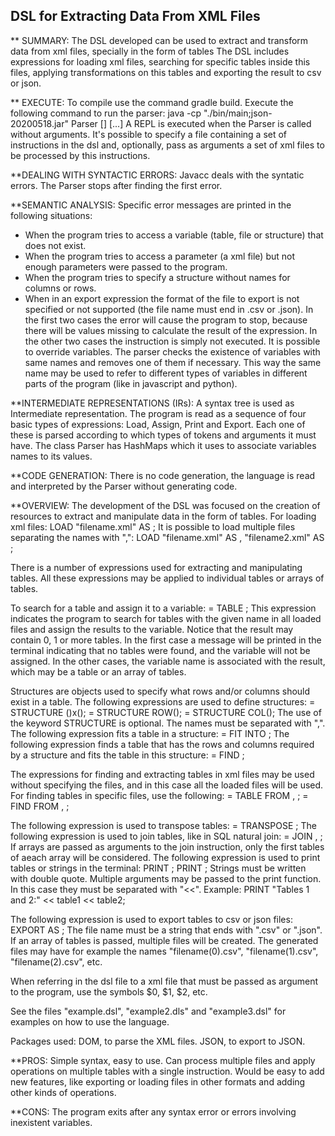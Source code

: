 ## DSL for Extracting Data From XML Files

** SUMMARY: 
The DSL developed can be used to extract and transform data from xml files, specially in the form of tables
The DSL includes expressions for loading xml files, searching for specific tables inside this files, applying transformations on this tables and exporting the result to csv or json.


** EXECUTE:
To compile use the command gradle build.
Execute the following command to run the parser:
java -cp "./bin/main;json-20200518.jar" Parser [<dsl-file>] [<xml-files>...]
A REPL is executed when the Parser is called without arguments.
It's possible to specify a file containing a set of instructions in the dsl and, optionally, pass as arguments a set of xml files to be processed by this instructions.


**DEALING WITH SYNTACTIC ERRORS: 
Javacc deals with the syntatic errors. The Parser stops after finding the first error.

**SEMANTIC ANALYSIS:
Specific error messages are printed in the following situations:
 - When the program tries to access a variable (table, file or structure) that does not exist.
 - When the program tries to access a parameter (a xml file) but not enough parameters were passed to the program.
 - When the program tries to specify a structure without names for columns or rows.
 - When in an export expression the format of the file to export is not specified or not supported (the file name must end in .csv or .json).
In the first two cases the error will cause the program to stop, because there will be values missing to calculate the result of the expression.
In the other two cases the instruction is simply not executed. 
It is possible to override variables. The parser checks the existence of variables with same names and removes one of them if necessary.
This way the same name may be used to refer to different types of variables in different parts of the program (like in javascript and python).


**INTERMEDIATE REPRESENTATIONS (IRs): 
A syntax tree is used as Intermediate representation. 
The program is read as a sequence of four basic types of expressions: Load, Assign, Print and Export. 
Each one of these is parsed according to which types of tokens and arguments it must have.
The class Parser has HashMaps which it uses to associate variables names to its values.


**CODE GENERATION: 
There is no code generation, the language is read and interpreted by the Parser without generating code.

**OVERVIEW: 
The development of the DSL was focused on the creation of resources to extract and manipulate data in the form of tables.
For loading xml files:
LOAD "filename.xml" AS <variable-name>;
It is possible to load multiple files separating the names with ",":
LOAD "filename.xml" AS <variable-name>, "filename2.xml" AS <variable-name2>;

There is a number of expressions used for extracting and manipulating tables.
All these expressions may be applied to individual tables or arrays of tables.

To search for a table and assign it to a variable:
<variable-name> = TABLE <table-name>;
This expression indicates the program to search for tables with the given name in all loaded files and assign the results to the variable.
Notice that the result may contain 0, 1 or more tables. In the first case a message will be printed in the terminal indicating that no tables were found, and the variable will not be assigned.
In the other cases, the variable name is associated with the result, which may be a table or an array of tables.

Structures are objects used to specify what rows and/or columns should exist in a table.
The following expressions are used to define structures:
<variable-name> = STRUCTURE (<rows-names>)x(<columns-names>);
<variable-name> = STRUCTURE ROW(<rows-names>);
<variable-name> = STRUCTURE COL(<columns-names>);
The use of the keyword STRUCTURE is optional. The names must be separated with ",".
The following expression fits a table in a structure:
<table-name> = FIT <table-name> INTO <structure-name>;
The following expression finds a table that has the rows and columns required by a structure and fits the table in this structure:
<variable-name> = FIND <structure-name>;

The expressions for finding and extracting tables in xml files may be used without specifying the files, and in this case all the loaded files will be used.
For finding tables in specific files, use the following:
<variable-name> = TABLE <table-name> FROM <file-variable1>, <file-variable2>;
<variable-name> = FIND <structure-name> FROM <file-variable1>, <file-variable2>;

The following expression is used to transpose tables:
<table-name> = TRANSPOSE <table-name>;
The following expression is used to join tables, like in SQL natural join:
<table-name3> = JOIN <table-name>, <table-name2>;
If arrays are passed as arguments to the join instruction, only the first tables of aeach array will be considered.
The following expression is used to print tables or strings in the terminal:
PRINT <table-name>;
PRINT <string>;
Strings must be written with double quote.
Multiple arguments may be passed to the print function. In this case they must be separated with "<<".
Example:
PRINT "Tables 1 and 2:" << table1 << table2;

The following expression is used to export tables to csv or json files:
EXPORT <variable-name> AS <file-name>;
The file name must be a string that ends with ".csv" or ".json".
If an array of tables is passed, multiple files will be created.
The generated files may have for example the names "filename(0).csv", "filename(1).csv", "filename(2).csv", etc.

When referring in the dsl file to a xml file that must be passed as argument to the program, use the symbols $0, $1, $2, etc.

See the files "example.dsl", "example2.dls" and "example3.dsl" for examples on how to use the language.

Packages used:
DOM, to parse the XML files.
JSON, to export to JSON.


**PROS:
Simple syntax, easy to use. 
Can process multiple files and apply operations on multiple tables with a single instruction.
Would be easy to add new features, like exporting or loading files in other formats and adding other kinds of operations.

**CONS:
The program exits after any syntax error or errors involving inexistent variables.



